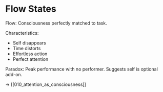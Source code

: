 # Flow States

Flow: Consciousness perfectly matched to task.

Characteristics:
- Self disappears
- Time distorts
- Effortless action
- Perfect attention

Paradox: Peak performance with no performer.
Suggests self is optional add-on.

→ [[010_attention_as_consciousness]]